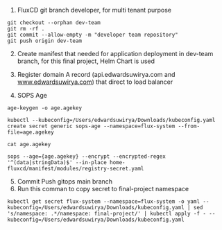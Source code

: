 1. FluxCD git branch developer, for multi tenant purpose
```shell
git checkout --orphan dev-team
git rm -rf .
git commit --allow-empty -m "developer team repository"
git push origin dev-team
```
2. Create manifest that needed for application deployment in dev-team branch, for this final project, Helm Chart is used

4. Register domain A record (api.edwardsuwirya.com and www.edwardsuwirya.com) that direct to load balancer 
3. SOPS Age
```shell
age-keygen -o age.agekey

kubectl --kubeconfig=/Users/edwardsuwirya/Downloads/kubeconfig.yaml create secret generic sops-age --namespace=flux-system --from-file=age.agekey

cat age.agekey

sops --age={age.agekey} --encrypt --encrypted-regex '^(data|stringData)$' --in-place home-fluxcd/manifest/modules/registry-secret.yaml
```
5. Commit Push gitops main branch
6. Run this comman to copy secret to final-project namespace
```shell
kubectl get secret flux-system --namespace=flux-system -o yaml --kubeconfig=/Users/edwardsuwirya/Downloads/kubeconfig.yaml | sed 's/namespace: .*/namespace: final-project/' | kubectl apply -f - --kubeconfig=/Users/edwardsuwirya/Downloads/kubeconfig.yaml
```
